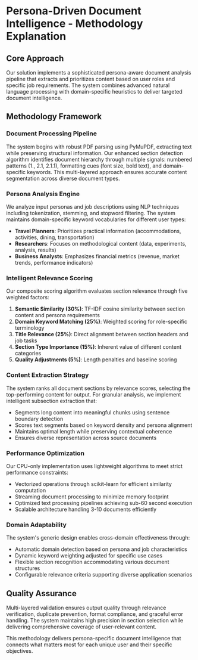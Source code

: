 # Persona-Driven Document Intelligence - Methodology Explanation

## Core Approach

Our solution implements a sophisticated persona-aware document analysis pipeline that extracts and prioritizes content based on user roles and specific job requirements. The system combines advanced natural language processing with domain-specific heuristics to deliver targeted document intelligence.

## Methodology Framework

### Document Processing Pipeline
The system begins with robust PDF parsing using PyMuPDF, extracting text while preserving structural information. Our enhanced section detection algorithm identifies document hierarchy through multiple signals: numbered patterns (1., 2.1, 2.1.1), formatting cues (font size, bold text), and domain-specific keywords. This multi-layered approach ensures accurate content segmentation across diverse document types.

### Persona Analysis Engine
We analyze input personas and job descriptions using NLP techniques including tokenization, stemming, and stopword filtering. The system maintains domain-specific keyword vocabularies for different user types:
- **Travel Planners**: Prioritizes practical information (accommodations, activities, dining, transportation)
- **Researchers**: Focuses on methodological content (data, experiments, analysis, results)
- **Business Analysts**: Emphasizes financial metrics (revenue, market trends, performance indicators)

### Intelligent Relevance Scoring
Our composite scoring algorithm evaluates section relevance through five weighted factors:
1. **Semantic Similarity (30%)**: TF-IDF cosine similarity between section content and persona requirements
2. **Domain Keyword Matching (25%)**: Weighted scoring for role-specific terminology
3. **Title Relevance (25%)**: Direct alignment between section headers and job tasks
4. **Section Type Importance (15%)**: Inherent value of different content categories
5. **Quality Adjustments (5%)**: Length penalties and baseline scoring

### Content Extraction Strategy
The system ranks all document sections by relevance scores, selecting the top-performing content for output. For granular analysis, we implement intelligent subsection extraction that:
- Segments long content into meaningful chunks using sentence boundary detection
- Scores text segments based on keyword density and persona alignment
- Maintains optimal length while preserving contextual coherence
- Ensures diverse representation across source documents

### Performance Optimization
Our CPU-only implementation uses lightweight algorithms to meet strict performance constraints:
- Vectorized operations through scikit-learn for efficient similarity computation
- Streaming document processing to minimize memory footprint
- Optimized text processing pipelines achieving sub-60 second execution
- Scalable architecture handling 3-10 documents efficiently

### Domain Adaptability
The system's generic design enables cross-domain effectiveness through:
- Automatic domain detection based on persona and job characteristics
- Dynamic keyword weighting adjusted for specific use cases
- Flexible section recognition accommodating various document structures
- Configurable relevance criteria supporting diverse application scenarios

## Quality Assurance
Multi-layered validation ensures output quality through relevance verification, duplicate prevention, format compliance, and graceful error handling. The system maintains high precision in section selection while delivering comprehensive coverage of user-relevant content.

This methodology delivers persona-specific document intelligence that connects what matters most for each unique user and their specific objectives.
